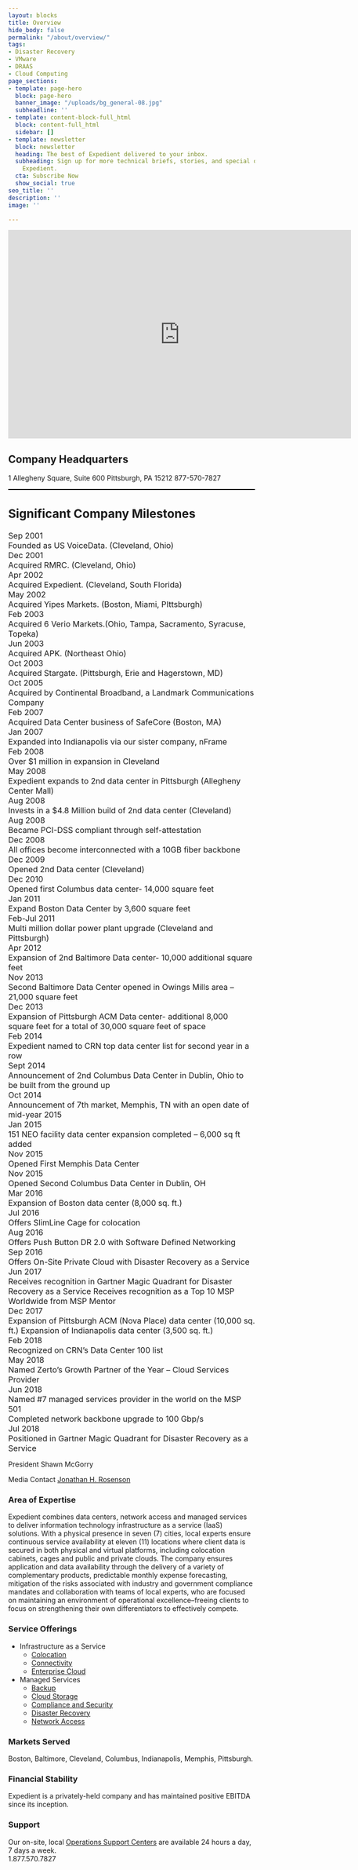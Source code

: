 ```yaml
---
layout: blocks
title: Overview
hide_body: false
permalink: "/about/overview/"
tags:
- Disaster Recovery
- VMware
- DRAAS
- Cloud Computing
page_sections:
- template: page-hero
  block: page-hero
  banner_image: "/uploads/bg_general-08.jpg"
  subheadline: ''
- template: content-block-full_html
  block: content-full_html
  sidebar: []
- template: newsletter
  block: newsletter
  heading: The best of Expedient delivered to your inbox.
  subheading: Sign up for more technical briefs, stories, and special offers from
    Expedient.
  cta: Subscribe Now
  show_social: true
seo_title: ''
description: ''
image: ''

---
```

<div class="w-full sm:w-12/12 pr-5 post">
<iframe width="700" height="425" src="http://www.youtube.com/embed/1CLWBOzvdw0?rel=0&amp;controls=0&amp;showinfo=0&amp;enablejsapi=1&amp;origin=https:%2F%2Fwww.expedient.com" frameborder="0" allowfullscreen="allowfullscreen" id="widget2" class="mx-auto"></iframe>

<h2 id="company-headquarters">Company Headquarters</h2>
<p>
1 Allegheny Square, Suite 600
Pittsburgh, PA 15212
877-570-7827
</p>
    
</div>
<div style="height:2px; background:#000" class="w-full my-6"></div>
<div class="w-full sm:w-8/12 pr-5 post" style="font-size: 1.15em;">
<h2 id="significant-company-milestones">Significant Company Milestones</h2>

<div class="flex mb-4 relative mt-12 ml-8">
<div class="w-2/12 font-bold font-sans">Sep 2001</div>
<div class="w-9/12">Founded as US VoiceData. (Cleveland, Ohio)</div>
</div>
<div class="flex mb-4 relative ml-8">
<div class="w-2/12 font-bold font-sans">Dec 2001</div>
<div class="w-9/12">Acquired RMRC. (Cleveland, Ohio)</div>
</div>
<div class="flex mb-4 relative ml-8">
<div class="w-2/12 font-bold font-sans">Apr 2002</div>
<div class="w-9/12">Acquired Expedient. (Cleveland, South Florida)</div>
</div>
<div class="flex mb-4 relative ml-8">
<div class="w-2/12 font-bold font-sans">May 2002</div>
<div class="w-9/12">Acquired Yipes Markets. (Boston, Miami, PIttsburgh)</div>
</div>
<div class="flex mb-4 relative ml-8">
<div class="w-2/12 font-bold font-sans">Feb 2003</div>
<div class="w-9/12">Acquired 6 Verio Markets.(Ohio, Tampa, Sacramento, Syracuse, Topeka)</div>
</div>
<div class="flex mb-4 relative ml-8">
<div class="w-2/12 font-bold font-sans">Jun 2003</div>
<div class="w-9/12">Acquired APK. (Northeast Ohio)</div>
</div>
<div class="flex mb-4 relative ml-8">
<div class="w-2/12 font-bold font-sans">Oct 2003</div>
<div class="w-9/12">Acquired Stargate. (Pittsburgh, Erie and Hagerstown, MD)</div>
</div>
<div class="flex mb-4 relative ml-8">
<div class="w-2/12 font-bold font-sans">Oct 2005</div>
<div class="w-9/12">Acquired by Continental Broadband, a Landmark Communications Company</div>
</div>
<div class="flex mb-4 relative ml-8">
<div class="w-2/12 font-bold font-sans">Feb 2007</div>
<div class="w-9/12">Acquired Data Center business of SafeCore (Boston, MA)</div>
</div>
<div class="flex mb-4 relative ml-8">
<div class="w-2/12 font-bold font-sans">Jan 2007</div>
<div class="w-9/12">Expanded into Indianapolis via our sister company, nFrame</div>
</div>
<div class="flex mb-4 relative ml-8">
<div class="w-2/12 font-bold font-sans">Feb 2008</div>
<div class="w-9/12">Over $1 million in expansion in Cleveland</div>
</div>
<div class="flex mb-4 relative ml-8">
<div class="w-2/12 font-bold font-sans">May 2008</div>
<div class="w-9/12">Expedient expands to 2nd data center in Pittsburgh (Allegheny Center Mall)</div>
</div>
<div class="flex mb-4 relative ml-8">
<div class="w-2/12 font-bold font-sans">Aug 2008</div>
<div class="w-9/12">Invests in a $4.8 Million build of 2nd data center (Cleveland)</div>
</div>
<div class="flex mb-4 relative ml-8">
<div class="w-2/12 font-bold font-sans">Aug 2008</div>
<div class="w-9/12">Became PCI-DSS compliant through self-attestation</div>
</div>
<div class="flex mb-4 relative ml-8">
<div class="w-2/12 font-bold font-sans">Dec 2008</div>
<div class="w-9/12">All offices become interconnected with a 10GB fiber backbone</div>
</div>
<div class="flex mb-4 relative ml-8">
<div class="w-2/12 font-bold font-sans">Dec 2009</div>
<div class="w-9/12">Opened 2nd Data center (Cleveland)</div>
</div>
<div class="flex mb-4 relative ml-8">
<div class="w-2/12 font-bold font-sans">Dec 2010</div>
<div class="w-9/12">Opened first Columbus data center- 14,000 square feet</div>
</div>
<div class="flex mb-4 relative ml-8">
<div class="w-2/12 font-bold font-sans">Jan 2011</div>
<div class="w-9/12">Expand Boston Data Center by 3,600 square feet</div>
</div>
<div class="flex mb-4 relative ml-8">
<div class="w-2/12 font-bold font-sans">Feb-Jul 2011</div>
<div class="w-9/12">Multi million dollar power plant upgrade (Cleveland and Pittsburgh)</div>
</div>
<div class="flex mb-4 relative ml-8">
<div class="w-2/12 font-bold font-sans">Apr 2012</div>
<div class="w-9/12">Expansion of 2nd Baltimore Data center- 10,000 additional square feet</div>
</div>
<div class="flex mb-4 relative ml-8">
<div class="w-2/12 font-bold font-sans">Nov 2013</div>
<div class="w-9/12">Second Baltimore Data Center opened in Owings Mills area – 21,000 square feet</div>
</div>
<div class="flex mb-4 relative ml-8">
<div class="w-2/12 font-bold font-sans">Dec 2013</div>
<div class="w-9/12">Expansion of Pittsburgh ACM Data center- additional 8,000 square feet for a total of 30,000 square feet of space</div>
</div>
<div class="flex mb-4 relative ml-8">
<div class="w-2/12 font-bold font-sans">Feb 2014</div>
<div class="w-9/12">Expedient named to CRN top data center list for second year in a row</div>
</div>
<div class="flex mb-4 relative ml-8">
<div class="w-2/12 font-bold font-sans">Sept 2014</div>
<div class="w-9/12">Announcement of 2nd Columbus Data Center in Dublin, Ohio to be built from the ground up</div>
</div>
<div class="flex mb-4 relative ml-8">
<div class="w-2/12 font-bold font-sans">Oct 2014</div>
<div class="w-9/12">Announcement of 7th market, Memphis, TN with an open date of mid-year 2015</div>
</div>
<div class="flex mb-4 relative ml-8">
<div class="w-2/12 font-bold font-sans">Jan 2015</div>
<div class="w-9/12">151 NEO facility data center expansion completed – 6,000 sq ft added</div>
</div>
<div class="flex mb-4 relative ml-8">
<div class="w-2/12 font-bold font-sans">Nov 2015</div>
<div class="w-9/12">Opened First Memphis Data Center</div>
</div>
<div class="flex mb-4 relative ml-8">
<div class="w-2/12 font-bold font-sans">Nov 2015</div>
<div class="w-9/12">Opened Second Columbus Data Center in Dublin, OH</div>
</div>
<div class="flex mb-4 relative ml-8">
<div class="w-2/12 font-bold font-sans">Mar 2016</div>
<div class="w-9/12">Expansion of Boston data center (8,000 sq. ft.)</div>
</div>
<div class="flex mb-4 relative ml-8">
<div class="w-2/12 font-bold font-sans">Jul 2016</div>
<div class="w-9/12">Offers SlimLine Cage for colocation</div>
</div>
<div class="flex mb-4 relative ml-8">
<div class="w-2/12 font-bold font-sans">Aug 2016</div>
<div class="w-9/12">Offers Push Button DR 2.0 with Software Defined Networking</div>
</div>
<div class="flex mb-4 relative ml-8">
<div class="w-2/12 font-bold font-sans">Sep 2016</div>
<div class="w-9/12">Offers On-Site Private Cloud with Disaster Recovery as a Service</div>
</div>
<div class="flex mb-4 relative ml-8">
<div class="w-2/12 font-bold font-sans">Jun 2017</div>
<div class="w-9/12">Receives recognition in Gartner Magic Quadrant for Disaster Recovery as a Service Receives recognition as a Top 10 MSP Worldwide from MSP Mentor</div>
</div>
<div class="flex mb-4 relative ml-8">
<div class="w-2/12 font-bold font-sans">Dec 2017</div>
<div class="w-9/12">Expansion of Pittsburgh ACM (Nova Place) data center (10,000 sq. ft.) Expansion of Indianapolis data center (3,500 sq. ft.)</div>
</div>
<div class="flex mb-4 relative ml-8">
<div class="w-2/12 font-bold font-sans">Feb 2018</div>
<div class="w-9/12">Recognized on CRN’s Data Center 100 list</div>
</div>
<div class="flex mb-4 relative ml-8">
<div class="w-2/12 font-bold font-sans">May 2018</div>
<div class="w-9/12">Named Zerto’s Growth Partner of the Year – Cloud Services Provider</div>
</div>
<div class="flex mb-4 relative ml-8">
<div class="w-2/12 font-bold font-sans">Jun 2018</div>
<div class="w-9/12">
  Named #7 managed services provider in the world on the MSP 501 <br/>
  Completed network backbone upgrade to 100 Gbp/s
</div>
</div>
<div class="flex mb-4 relative ml-8">
<div class="w-2/12 font-bold font-sans">Jul 2018</div>
<div class="w-9/12">Positioned in Gartner Magic Quadrant for Disaster Recovery as a Service</div>
</div>
</div>

<div class="w-full sm:w-4/12 pl-5 mt-32">
  <p>
    <span class="block bg-bwhite my-1 relative font-sans font-semibold text-base">President</span>
    <span class="block bg-bwhite my-1 relative font-sans text-base">Shawn McGorry</span>
  </p>
  <p>
    <span class="block bg-bwhite my-1 relative font-sans font-semibold text-base">Media Contact</span>
    <span class="block bg-bwhite my-1 relative font-sans text-base"><a href="mailto:jonathan.rosenson@expedient.com">Jonathan H. Rosenson</a></span>
  </p>
   <h3 class="block bg-bwhite my-1 relative font-sans font-semibold text-base mt-12">Area of Expertise</h3>
   <p class="text-base">Expedient combines data centers, network access and managed services to deliver information technology infrastructure as a service (IaaS) solutions. With a physical presence in seven (7) cities, local experts ensure continuous service availability at eleven (11) locations where client data is secured in both physical and virtual platforms, including colocation cabinets, cages and public and private clouds. The company ensures application and data availability through the delivery of a variety of complementary products, predictable monthly expense forecasting, mitigation of the risks associated with industry and government compliance mandates and collaboration with teams of local experts, who are focused on maintaining an environment of operational excellence–freeing clients to focus on strengthening their own differentiators to effectively compete.</p>
   <h3 class="block bg-bwhite my-1 relative font-sans font-semibold text-base mt-12">Service Offerings</h3>
      <ul class="mt-2">
         <li>
            <span class="font-sans font-semibold text-sm">Infrastructure as a Service</span>
            <ul class="list-disc ml-6 mt-2">
               <li class="page_item page-item-6101 page_item_has_children"><a href="https://www.expedient.com/services/infrastructure-as-a-service/colocation/">Colocation</a></li>
               <li class="page_item page-item-6106 page_item_has_children"><a href="https://www.expedient.com/services/infrastructure-as-a-service/connectivity/">Connectivity</a></li>
               <li class="page_item page-item-10246 page_item_has_children"><a href="https://www.expedient.com/services/infrastructure-as-a-service/cloud/">Enterprise Cloud</a></li>
            </ul>
         </li>
         <li>
    <span class="block font-sans font-semibold text-sm mt-4">Managed Services</span>
            <ul class="list-disc ml-6 mt-2">
               <li class="page_item page-item-6114 page_item_has_children"><a href="https://www.expedient.com/services/managed-services/backup/">Backup</a></li>
               <li class="page_item page-item-10376"><a href="https://www.expedient.com/services/managed-services/cloud-storage/">Cloud Storage</a></li>
               <li class="page_item page-item-6133 page_item_has_children"><a href="https://www.expedient.com/services/managed-services/compliance-security/">Compliance and Security</a></li>
               <li class="page_item page-item-9759"><a href="https://www.expedient.com/services/managed-services/disaster-recovery/">Disaster Recovery</a></li>
               <li class="page_item page-item-6399 page_item_has_children"><a href="https://www.expedient.com/services/managed-services/network-access/">Network Access</a></li>
            </ul>
         </li>
      </ul>
   <h3 class="block bg-bwhite my-1 relative font-sans font-semibold text-base mt-12">Markets Served</h3>
   <p class="text-base">Boston, Baltimore, Cleveland, Columbus, Indianapolis, Memphis, Pittsburgh.</p>
   <h3 class="block bg-bwhite my-1 relative font-sans font-semibold text-base mt-12">Financial Stability</h3>
   <p class="text-base">Expedient is a privately-held company and has maintained positive EBITDA since its inception.</p>
   <h3 class="block bg-bwhite my-1 relative font-sans font-semibold text-base mt-12">Support</h3>
   <p class="text-base">Our on-site, local <a href="https://www.expedient.com/company/engage/operations-support-center-osc/">Operations Support Centers</a> are available 24 hours a day, 7 days a week.<br>
      1.877.570.7827
   </p>
</div>